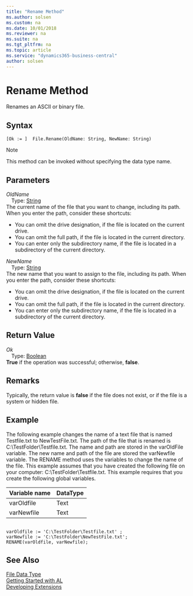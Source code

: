```yaml
---
title: "Rename Method"
ms.author: solsen
ms.custom: na
ms.date: 10/01/2018
ms.reviewer: na
ms.suite: na
ms.tgt_pltfrm: na
ms.topic: article
ms.service: "dynamics365-business-central"
author: solsen
---
```

[//]: # (START>DO_NOT_EDIT)
[//]: # (IMPORTANT:Do not edit any of the content between here and the END>DO_NOT_EDIT.)
[//]: # (Any modifications should be made in the .resx files in the ModernDev repo.)
# Rename Method
Renames an ASCII or binary file.

## Syntax
```
[Ok := ]  File.Rename(OldName: String, NewName: String)
```
> [!NOTE]  
> This method can be invoked without specifying the data type name.  
## Parameters
*OldName*  
&emsp;Type: [String](string-data-type.md)  
The current name of the file that you want to change, including its path. When you enter the path, consider these shortcuts:
-   You can omit the drive designation, if the file is located on the current drive.
-   You can omit the full path, if the file is located in the current directory.
-   You can enter only the subdirectory name, if the file is located in a subdirectory of the current directory.
          
*NewName*  
&emsp;Type: [String](string-data-type.md)  
The new name that you want to assign to the file, including its path. When you enter the path, consider these shortcuts:
-   You can omit the drive designation, if the file is located on the current drive.
-   You can omit the full path, if the file is located in the current directory.
-   You can enter only the subdirectory name, if the file is located in a subdirectory of the current directory.
          


## Return Value
*Ok*  
&emsp;Type: [Boolean](boolean-data-type.md)  
**True** if the operation was successful; otherwise, **false**.  
  


[//]: # (IMPORTANT: END>DO_NOT_EDIT)

## Remarks  
 Typically, the return value is **false** if the file does not exist, or if the file is a system or hidden file.  
  
## Example  
 The following example changes the name of a text file that is named Testfile.txt to NewTestFile.txt. The path of the file that is renamed is C:\\TestFolder\\Testfile.txt. The name and path are stored in the varOldFile variable. The new name and path of the file are stored the varNewfile variable. The RENAME method uses the variables to change the name of the file. This example assumes that you have created the following file on your computer: C:\\TestFolder\\Testfile.txt. This example requires that you create the following global variables.  
  
|Variable name|DataType|  
|-------------------|--------------|  
|varOldfile|Text|  
|varNewfile|Text|  
  
```  
  
varOldfile := 'C:\TestFolder\Testfile.txt' ;  
varNewfile := 'C:\TestFolder\NewTestFile.txt';  
RENAME(varOldfile, varNewfile);  
```  
  
## See Also
[File Data Type](file-data-type.md)  
[Getting Started with AL](../devenv-get-started.md)  
[Developing Extensions](../devenv-dev-overview.md)